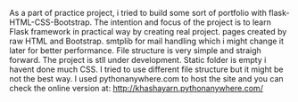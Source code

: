 As a part of practice project, i tried to build some sort of portfolio with flask-HTML-CSS-Bootstrap. 
The intention and focus of the project is to learn Flask framework in practical way by creating real project.
pages created by raw HTML and Bootstrap. smtplib for mail handling which i might change it later for better performance.
File structure is very simple and straigh forward.
The project is stll under development. 
Static folder is empty i havent done much CSS. I tried to use different file structure but it might be not the best way.
I used pythonanywhere.com to host the site and you can check the online version at:
http://khashayarn.pythonanywhere.com/


